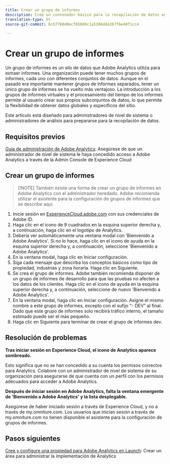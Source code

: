 ```yaml
---
title: Crear un grupo de informes
description: Cree un contenedor básico para la recopilación de datos en Adobe Analytics.
translation-type: ht
source-git-commit: 6c57780d0ecf65669c1a5306dde267f6e48f1cc4

---
```



# Crear un grupo de informes

Un grupo de informes es un silo de datos que Adobe Analytics utiliza para extraer informes. Una organización puede tener muchos grupos de informes, cada uno con diferentes conjuntos de datos. Aunque en el pasado era importante mantener grupos de informes separados, tener un único grupo de informes se ha vuelto más ventajoso. La introducción a los grupos de informes virtuales y el procesamiento del tiempo de los informes permite al usuario crear sus propios subconjuntos de datos, lo que permite la flexibilidad de obtener datos globales y específicos del sitio.

Este artículo está diseñado para administradores de nivel de sistema o administradores de análisis para prepararse para la recopilación de datos.

## Requisitos previos

[Guía de administración de Adobe Analytics](first-admin-guide.md): Asegúrese de que un administrador de nivel de sistema le haya concedido acceso a Adobe Analytics a través de la Admin Console de Experience Cloud

## Crear un grupo de informes

> [!NOTE] También existe una forma de crear un grupo de informes en Adobe Analytics con el administrador heredado. Adobe recomienda utilizar el asistente para la configuración de grupos de informes que se describe aquí.

1. Inicie sesión en [ExperienceCloud.adobe.com](https://experiencecloud.adobe.com) con sus credenciales de Adobe ID.
1. Haga clic en el icono de 9 cuadrados en la esquina superior derecha y, a continuación, haga clic en el logotipo de Analytics.
1. Debería ver automáticamente una ventana modal con 'Bienvenido a Adobe Analytics'. Si no lo hace, haga clic en el icono de ayuda en la esquina superior derecha y, a continuación, seleccione 'Bienvenido a Adobe Analytics'.
1. En la ventana modal, haga clic en Iniciar configuración.
1. Siga cada mensaje que describa los conceptos básicos como tipo de propiedad, industrias y zona horaria. Haga clic en Siguiente.
1. Se crea el grupo de informes. Adobe también recomienda disponer de un grupo de informes de desarrollo para que las pruebas no afecten a los datos de los clientes. Haga clic en el icono de ayuda en la esquina superior derecha y, a continuación, seleccione de nuevo 'Bienvenido a Adobe Analytics'.
1. En la ventana modal, haga clic en Iniciar configuración.
Asigne el mismo nombre a este grupo de informes, excepto con el sufijo “- DEV” al final. Dado que este grupo de informes solo recibirá tráfico interno, el tamaño estimado puede ser el más pequeño.
1. Haga clic en Siguiente para terminar de crear el grupo de informes dev.

## Resolución de problemas

**Tras iniciar sesión en Experience Cloud, el icono de Analytics aparece sombreado.**

Esto significa que no se han concedido a su cuenta los permisos correctos para Analytics. Colabore con un administrador de nivel de sistema de su organización para asegurarse de que cuenta con un perfil con los permisos adecuados para acceder a Adobe Analytics.

**Después de iniciar sesión en Adobe Analytics, falta la ventana emergente de 'Bienvenido a Adobe Analytics' y la lista desplegable.**

Asegúrese de haber iniciado sesión a través de Experience Cloud, y no a través de my.omniture.com. Los usuarios que inician sesión a través de my.omniture.com no tienen disponible el asistente para la configuración de grupos de informes.

## Pasos siguientes

[Cree y configure una propiedad para Adobe Analytics en Launch](/help/implement/implement-with-launch/create-analytics-property.md): Crear un área para administrar la implementación de Analytics
